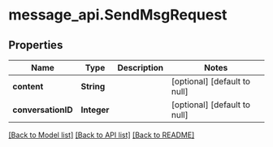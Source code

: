 # message_api.SendMsgRequest
## Properties

| Name | Type | Description | Notes |
|------------ | ------------- | ------------- | -------------|
| **content** | **String** |  | [optional] [default to null] |
| **conversationID** | **Integer** |  | [optional] [default to null] |

[[Back to Model list]](../README.md#documentation-for-models) [[Back to API list]](../README.md#documentation-for-api-endpoints) [[Back to README]](../README.md)

